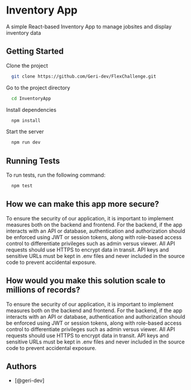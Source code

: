 # Inventory App

A simple React-based Inventory App to manage jobsites and display inventory data


## Getting Started

Clone the project

```bash
  git clone https://github.com/Geri-dev/FlexChallenge.git
```

Go to the project directory

```bash
  cd InventoryApp
```

Install dependencies

```bash
  npm install
```

Start the server

```bash
  npm run dev
```


## Running Tests

To run tests, run the following command:

```bash
  npm test
```


## How we can make this app more secure?

To ensure the security of our application, it is important to implement measures both on the backend and frontend. For the backend, if the app interacts with an API or database, authentication and authorization should be enforced using JWT or session tokens, along with role-based access control to differentiate privileges such as admin versus viewer. All API requests should use HTTPS to encrypt data in transit. API keys and sensitive URLs must be kept in .env files and never included in the source code to prevent accidental exposure.

## How would you make this solution scale to millions of records?

To ensure the security of our application, it is important to implement measures both on the backend and frontend. For the backend, if the app interacts with an API or database, authentication and authorization should be enforced using JWT or session tokens, along with role-based access control to differentiate privileges such as admin versus viewer. All API requests should use HTTPS to encrypt data in transit. API keys and sensitive URLs must be kept in .env files and never included in the source code to prevent accidental exposure.
## Authors

- [@geri-dev]

